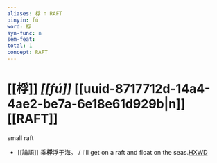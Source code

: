 ```yaml
---
aliases: 桴 n RAFT
pinyin: fú
word: 桴
syn-func: n
sem-feat: 
total: 1
concept: RAFT 
---
```

# [[桴]] *[[fú]]*  [[uuid-8717712d-14a4-4ae2-be7a-6e18e61d929b|n]] [[RAFT]]
small raft
 - [[論語]] 乘**桴**浮于海。 / I'll get on a raft and float on the seas.[HXWD](https://hxwd.org/textview.html?location=KR1h0004_tls_005-7a.4)